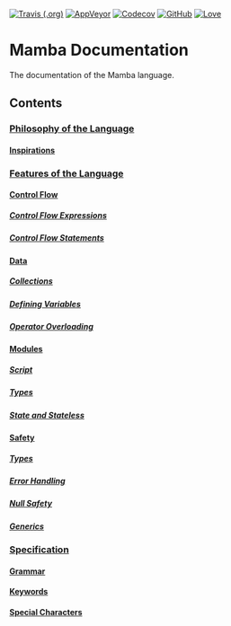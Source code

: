 [![Travis (.org)](https://img.shields.io/travis/JSAbrahams/mamba.svg?style=for-the-badge&logo=travis)](https://travis-ci.org/JSAbrahams/mamba)
 [![AppVeyor](https://img.shields.io/appveyor/ci/JSAbrahams/mamba.svg?style=for-the-badge&logo=appveyor)](https://ci.appveyor.com/project/JSAbrahams/mamba)
 [![Codecov](https://img.shields.io/codecov/c/github/JSAbrahams/mamba.svg?style=for-the-badge&logo=codecov)](https://codecov.io/gh/JSAbrahams/mamba)
 [![GitHub](https://img.shields.io/github/license/JSAbrahams/mamba.svg?style=for-the-badge)](https://github.com/JSAbrahams/mamba/blob/master/LICENSE)
 [![Love](https://img.shields.io/badge/Built%20with-%E2%99%A5-red.svg?style=for-the-badge)](https://github.com/JSAbrahams/mamba)
 
# Mamba Documentation

The documentation of the Mamba language.

## Contents

### [Philosophy of the Language](/mamba_doc/philosophy/README.md)
#### [Inspirations](/mamba_doc/philosophy/inspiration.md)

### [Features of the Language](/mamba_doc/features/README.md)

#### [Control Flow](/mamba_doc/features/control_flow/README.md)
##### [Control Flow Expressions](/mamba_doc/features/control_flow/control_flow_expression.md)
##### [Control Flow Statements](/mamba_doc/features/control_flow/control_flow_statement.md)

#### [Data](/mamba_doc/features/data/README.md)
##### [Collections](/mamba_doc/features/data/collections.md)
##### [Defining Variables](/mamba_doc/features/data/defining_variables.md)
##### [Operator Overloading](/mamba_doc/features/data/operator_overloading.md)

#### [Modules](/mamba_doc/features/modules/README.md)
##### [Script](/mamba_doc/features/modules/script.md)
##### [Types](/mamba_doc/features/modules/types.md)
##### [State and Stateless](/mamba_doc/features/modules/state_stateless.md)

#### [Safety](/mamba_doc/features/safety/README.md)
##### [Types](/mamba_doc/features/safety/types.md)
##### [Error Handling](/mamba_doc/features/safety/error_handling.md)
##### [Null Safety](/mamba_doc/features/safety/null_safety.md)
##### [Generics](/mamba_doc/features/safety/generics.md)

### [Specification](/mamba_doc/spec/README.md)
#### [Grammar](/mamba_doc/spec/grammar.md)
#### [Keywords](/mamba_doc/spec/keywords.md)
#### [Special Characters](/mamba_doc/spec/special_characters.md)
